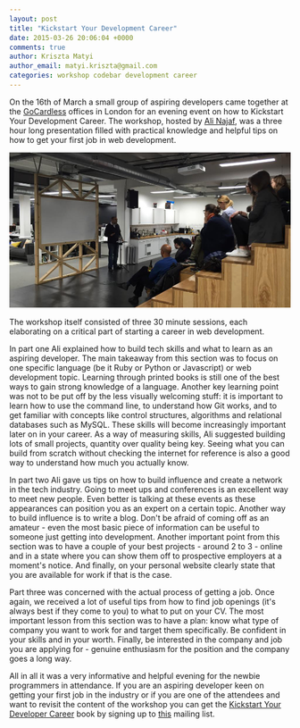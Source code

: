 ```yaml
---
layout: post
title: "Kickstart Your Development Career"
date: 2015-03-26 20:06:04 +0000
comments: true
author: Kriszta Matyi
author_email: matyi.kriszta@gmail.com
categories: workshop codebar development career
---
```


On the 16th of March a small group of aspiring developers came together at the [GoCardless](https://gocardless.com/) offices in London for an evening event on how to Kickstart Your Development Career. The workshop, hosted by [Ali Najaf](https://twitter.com/alinajaf), was a three hour long presentation filled with practical knowledge and helpful tips on how to get your first job in web development.

[![Kickstart your dev career](/images/kickstart-your-dev-career.jpg)]()

The workshop itself consisted of three 30 minute sessions, each elaborating on a critical part of starting a career in web development.

In part one Ali explained how to build tech skills and what to learn as an aspiring developer. The main takeaway from this section was to focus on one specific language (be it Ruby or Python or Javascript) or web development topic. Learning through printed books is still one of the best ways to gain strong knowledge of a language. Another key learning point was not to be put off by the less visually welcoming stuff: it is important to learn how to use the command line, to understand how Git works, and to get familiar with concepts like control structures, algorithms and relational databases such as MySQL. These skills will become increasingly important later on in your career. As a way of measuring skills, Ali suggested building lots of small projects, quantity over quality being key. Seeing what you can build from scratch without checking the internet for reference is also a good way to understand how much you actually know.

In part two Ali gave us tips on how to build influence and create a network in the tech industry. Going to meet ups and conferences is an excellent way to meet new people. Even better is talking at these events as these appearances can position you as an expert on a certain topic. Another way to build influence is to write a blog. Don't be afraid of coming off as an amateur - even the most basic piece of information can be useful to someone just getting into development. Another important point from this section was to have a couple of your best projects - around 2 to 3 - online and in a state where you can show them off to prospective employers at a moment's notice. And finally, on your personal website clearly state that you are available for work if that is the case.

Part three was concerned with the actual process of getting a job. Once again, we received a lot of useful tips from how to find job openings (it's always best if they come to you) to what to put on your CV. The most important lesson from this section was to have a plan: know what type of company you want to work for and target them specifically. Be confident in your skills and in your worth. Finally, be interested in the company and job you are applying for - genuine enthusiasm for the position and the company goes a long way.

All in all it was a very informative and helpful evening for the newbie programmers in attendance. If you are an aspiring developer keen on getting your first job in the industry or if you are one of the attendees and want to revisit the content of the workshop you can get the [Kickstart Your Developer Career](http://www.happybearsoftware.com/kickstart-your-developer-career) book by signing up to [this](http://www.happybearsoftware.com/kickstart-your-developer-career) mailing list. 


